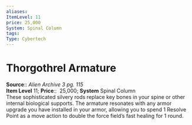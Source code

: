 ```yaml
---
aliases: 
ItemLevel: 11
price: 25,000
System: Spinal Column 
tags: 
Type: Cybertech
---
```


# Thorgothrel Armature

**Source**:: _Alien Archive 3 pg. 115_  
**Item Level** 11;
**Price**::  25,000; **System** Spinal Column  
These sophisticated silvery rods replace key bones in your spine or other internal biological supports. The armature resonates with any armor upgrade you have installed in your armor, allowing you to spend 1 Resolve Point as a move action to double the force field’s fast healing for 1 round.
